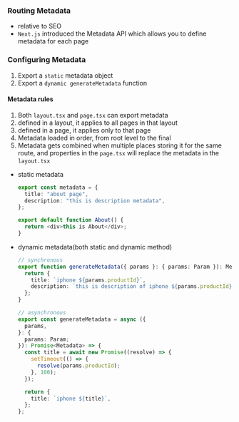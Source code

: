 ### Routing Metadata

- relative to SEO
- `Next.js` introduced the Metadata API which allows you to define metadata for each page

### Configuring Metadata

1. Export a `static` metadata object
2. Export a `dynamic generateMetadata` function

#### Metadata rules

1.  Both `layout.tsx` and `page.tsx` can export metadata
2.  defined in a layout, it applies to all pages in that layout
3.  defined in a page, it applies only to that page
4.  Metadata loaded in order, from root level to the final
5.  Metadata gets combined when multiple places storing it for the same route, and properties in the `page.tsx` will replace the metadata in the `layout.tsx`

- static metadata

  ```typescript
  export const metadata = {
    title: "about page",
    description: "this is description metadata",
  };

  export default function About() {
    return <div>this is About</div>;
  }
  ```

- dynamic metadata(both static and dynamic method)

  ```typescript
  // synchronous
  export function generateMetadata({ params }: { params: Param }): Metadata {
    return {
      title: `iphone ${params.productId}`,
      description: `this is description of iphone ${params.productId}`,
    };
  }

  // asynchronous
  export const generateMetadata = async ({
    params,
  }: {
    params: Param;
  }): Promise<Metadata> => {
    const title = await new Promise((resolve) => {
      setTimeout(() => {
        resolve(params.productId);
      }, 100);
    });

    return {
      title: `iphone ${title}`,
    };
  };
  ```
